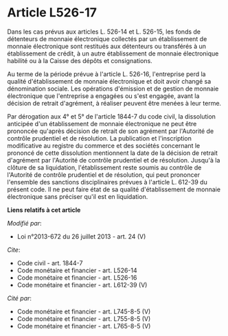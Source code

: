 # Article L526-17

Dans les cas prévus aux articles L. 526-14 et L. 526-15, les fonds de détenteurs de monnaie électronique collectés par un
établissement de monnaie électronique sont restitués aux détenteurs ou transférés à un établissement de crédit, à un autre
établissement de monnaie électronique habilité ou à la Caisse des dépôts et consignations.

Au terme de la période prévue à l'article L. 526-16, l'entreprise perd la qualité d'établissement de monnaie électronique et
doit avoir changé sa dénomination sociale. Les opérations d'émission et de gestion de monnaie électronique que l'entreprise a
engagées ou s'est engagée, avant la décision de retrait d'agrément, à réaliser peuvent être menées à leur terme.

Par dérogation aux 4° et 5° de l'article 1844-7 du code civil, la dissolution anticipée d'un établissement de monnaie
électronique ne peut être prononcée qu'après décision de retrait de son agrément par l'Autorité de contrôle prudentiel et de
résolution. La publication et l'inscription modificative au registre du commerce et des sociétés concernant le prononcé de
cette dissolution mentionnent la date de la décision de retrait d'agrément par l'Autorité de contrôle prudentiel et de
résolution. Jusqu'à la clôture de sa liquidation, l'établissement reste soumis au contrôle de l'Autorité de contrôle
prudentiel et de résolution, qui peut prononcer l'ensemble des sanctions disciplinaires prévues à l'article L. 612-39 du
présent code. Il ne peut faire état de sa qualité d'établissement de monnaie électronique sans préciser qu'il est en
liquidation.

**Liens relatifs à cet article**

_Modifié par_:

  - Loi n°2013-672 du 26 juillet 2013 - art. 24 (V)

_Cite_:

  - Code civil - art. 1844-7
  - Code monétaire et financier - art. L526-14
  - Code monétaire et financier - art. L526-16
  - Code monétaire et financier - art. L612-39 (V)

_Cité par_:

  - Code monétaire et financier - art. L745-8-5 (V)
  - Code monétaire et financier - art. L755-8-5 (V)
  - Code monétaire et financier - art. L765-8-5 (V)
